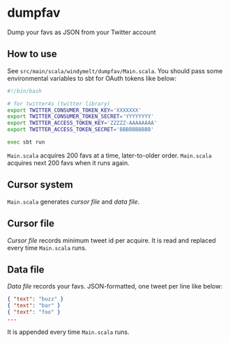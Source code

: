 # dumpfav

Dump your favs as JSON from your Twitter account

## How to use

See `src/main/scala/windymelt/dumpfav/Main.scala`.
You should pass some environmental variables to sbt for OAuth tokens like below:

```sh
#!/bin/bash

# for twitter4s (twitter library)
export TWITTER_CONSUMER_TOKEN_KEY='XXXXXXX'
export TWITTER_CONSUMER_TOKEN_SECRET='YYYYYYYY'
export TWITTER_ACCESS_TOKEN_KEY='ZZZZZ-AAAAAAAA'
export TWITTER_ACCESS_TOKEN_SECRET='BBBBBBBBBB'

exec sbt run
```

`Main.scala` acquires 200 favs at a time, later-to-older order.
`Main.scala` acquires next 200 favs when it runs again.

## Cursor system

`Main.scala` generates *cursor file* and *data file*.

## Cursor file

*Cursor file* records minimum tweet id per acquire.
It is read and replaced every time `Main.scala` runs.

## Data file

*Data file* records your favs.
JSON-formatted, one tweet per line like below:

```json
{ "text": "buzz" }
{ "text": "bar" }
{ "text": "foo" }
...
```

It is appended every time `Main.scala` runs.
